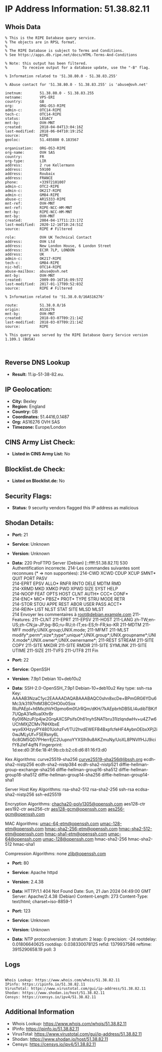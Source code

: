 # IP Address Information: 51.38.82.11

## Whois Data
```
% This is the RIPE Database query service.
% The objects are in RPSL format.
%
% The RIPE Database is subject to Terms and Conditions.
% See https://apps.db.ripe.net/docs/HTML-Terms-And-Conditions

% Note: this output has been filtered.
%       To receive output for a database update, use the "-B" flag.

% Information related to '51.38.80.0 - 51.38.83.255'

% Abuse contact for '51.38.80.0 - 51.38.83.255' is 'abuse@ovh.net'

inetnum:        51.38.80.0 - 51.38.83.255
netname:        VPS-ERI
country:        GB
org:            ORG-OS3-RIPE
admin-c:        OTC14-RIPE
tech-c:         OTC14-RIPE
status:         LEGACY
mnt-by:         OVH-MNT
created:        2018-04-04T13:04:16Z
last-modified:  2018-06-04T10:19:25Z
source:         RIPE
geoloc:         51.485880 0.183567

organisation:   ORG-OS3-RIPE
org-name:       OVH SAS
country:        FR
org-type:       LIR
address:        2 rue Kellermann
address:        59100
address:        Roubaix
address:        FRANCE
phone:          +33972101007
admin-c:        OTC2-RIPE
admin-c:        OK217-RIPE
admin-c:        GM84-RIPE
abuse-c:        AR15333-RIPE
mnt-ref:        OVH-MNT
mnt-ref:        RIPE-NCC-HM-MNT
mnt-by:         RIPE-NCC-HM-MNT
mnt-by:         OVH-MNT
created:        2004-04-17T11:23:17Z
last-modified:  2020-12-16T10:24:51Z
source:         RIPE # Filtered

role:           OVH UK Technical Contact
address:        OVH Ltd
address:        New London House, 6 London Street
address:        EC3R 7LP, LONDON
address:        UK
admin-c:        OK217-RIPE
tech-c:         GM84-RIPE
nic-hdl:        OTC14-RIPE
abuse-mailbox:  abuse@ovh.net
mnt-by:         OVH-MNT
created:        2009-09-16T16:09:57Z
last-modified:  2017-01-17T09:52:03Z
source:         RIPE # Filtered

% Information related to '51.38.0.0/16AS16276'

route:          51.38.0.0/16
origin:         AS16276
mnt-by:         OVH-MNT
created:        2018-03-07T09:21:14Z
last-modified:  2018-03-07T09:21:14Z
source:         RIPE

% This query was served by the RIPE Database Query Service version 1.109.1 (BUSA)



```
## Reverse DNS Lookup
- **Result:** 11.ip-51-38-82.eu.

## IP Geolocation:
- **City:** Bexley
- **Region:** England
- **Country:** GB
- **Coordinates:** 51.4416,0.1487
- **Org:** AS16276 OVH SAS
- **Timezone:** Europe/London

## CINS Army List Check:
- **Listed in CINS Army List:** 
No

## Blocklist.de Check:
- **Listed on Blocklist.de:** 
No

## Security Flags:
- **Status:** 9 security vendors flagged this IP address as malicious

## Shodan Details:
- **Port:** 21
- **Service:** Unknown
- **Version:** Unknown
- **Data:** 220 ProFTPD Server (Debian) [::ffff:51.38.82.11]
530 Authentification incorrecte.
214-Les commandes suivantes sont reconnues (* => non supportées):
214-CWD     XCWD    CDUP    XCUP    SMNT*   QUIT    PORT    PASV    
214-EPRT    EPSV    ALLO*   RNFR    RNTO    DELE    MDTM    RMD     
214-XRMD    MKD     XMKD    PWD     XPWD    SIZE    SYST    HELP    
214-NOOP    FEAT    OPTS    HOST    CLNT    AUTH*   CCC*    CONF*   
214-ENC*    MIC*    PBSZ*   PROT*   TYPE    STRU    MODE    RETR    
214-STOR    STOU    APPE    REST    ABOR    USER    PASS    ACCT*   
214-REIN*   LIST    NLST    STAT    SITE    MLSD    MLST    
214 Envoyer les commentaires à root@debian.example.com
211-Features:
211-CLNT
211-EPRT
211-EPSV
211-HOST
211-LANG zh-TW;en-US;zh-CN;ja-JP;bg-BG;ru-RU;it-IT;es-ES;fr-FR;ko-KR
211-MDTM
211-MFF modify;UNIX.group;UNIX.mode;
211-MFMT
211-MLST modify*;perm*;size*;type*;unique*;UNIX.group*;UNIX.groupname*;UNIX.mode*;UNIX.owner*;UNIX.ownername*;
211-REST STREAM
211-SITE COPY
211-SITE MKDIR
211-SITE RMDIR
211-SITE SYMLINK
211-SITE UTIME
211-SIZE
211-TVFS
211-UTF8
211 Fin


- **Port:** 22
- **Service:** OpenSSH
- **Version:** 7.9p1 Debian 10+deb10u2
- **Data:** SSH-2.0-OpenSSH_7.9p1 Debian-10+deb10u2
Key type: ssh-rsa
Key: AAAAB3NzaC1yc2EAAAADAQABAAABAQC0shn8xcDe+BPmGRG6YDu6Mc3/k3197htM3BCOHO0o0Sox
RluPAEpl+h6MxzhVH3pmo6m0fJrRQm/dKH/7kAEpbrhDB5ILI4udibTBK/f7UQpA31eRuaIXhrBr
6y0I6NzuP/p4jw2GrqAXCSPsifsOh61nyhSNATbru31IzlqndwHv+u4Z7w6UChMXjZCMv7NHXbxE
wyx6XHzyyPY4801UohzFvf/TU2hvdEWEFB4BxpfcfeHF4AybnOEbxXPj2i0wJMLyUf+F5ERsny6L
6c8GM5QD7PHerrEjC2UupnoYYXSlh9u8AKZmuNy/UoXL8PNVlfHJJ9icifY8J/eF4qfN
Fingerprint: 1d:ee:d0:3f:6e:18:4f:9b:cb:b2:c6:d6:81:16:f3:d0

Kex Algorithms:
	curve25519-sha256
	curve25519-sha256@libssh.org
	ecdh-sha2-nistp256
	ecdh-sha2-nistp384
	ecdh-sha2-nistp521
	diffie-hellman-group-exchange-sha256
	diffie-hellman-group16-sha512
	diffie-hellman-group18-sha512
	diffie-hellman-group14-sha256
	diffie-hellman-group14-sha1

Server Host Key Algorithms:
	rsa-sha2-512
	rsa-sha2-256
	ssh-rsa
	ecdsa-sha2-nistp256
	ssh-ed25519

Encryption Algorithms:
	chacha20-poly1305@openssh.com
	aes128-ctr
	aes192-ctr
	aes256-ctr
	aes128-gcm@openssh.com
	aes256-gcm@openssh.com

MAC Algorithms:
	umac-64-etm@openssh.com
	umac-128-etm@openssh.com
	hmac-sha2-256-etm@openssh.com
	hmac-sha2-512-etm@openssh.com
	hmac-sha1-etm@openssh.com
	umac-64@openssh.com
	umac-128@openssh.com
	hmac-sha2-256
	hmac-sha2-512
	hmac-sha1

Compression Algorithms:
	none
	zlib@openssh.com


- **Port:** 80
- **Service:** Apache httpd
- **Version:** 2.4.38
- **Data:** HTTP/1.1 404 Not Found
Date: Sun, 21 Jan 2024 04:49:00 GMT
Server: Apache/2.4.38 (Debian)
Content-Length: 273
Content-Type: text/html; charset=iso-8859-1



- **Port:** 123
- **Service:** Unknown
- **Version:** Unknown
- **Data:** NTP
protocolversion: 3
stratum: 2
leap: 0
precision: -24
rootdelay: 0.01806640625
rootdisp: 0.038330078125
refid: 1379937586
reftime: 3915290658.19
poll: 3



## Logs
```

Whois Lookup: https://www.whois.com/whois/51.38.82.11
IPinfo: https://ipinfo.io/51.38.82.11
VirusTotal: https://www.virustotal.com/gui/ip-address/51.38.82.11
Shodan: https://www.shodan.io/host/51.38.82.11
Censys: https://censys.io/ipv4/51.38.82.11

```
## Additional Information
- Whois Lookup: https://www.whois.com/whois/51.38.82.11
- IPinfo: https://ipinfo.io/51.38.82.11
- VirusTotal: https://www.virustotal.com/gui/ip-address/51.38.82.11
- Shodan: https://www.shodan.io/host/51.38.82.11
- Censys: https://censys.io/ipv4/51.38.82.11

